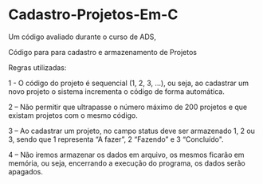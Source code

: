 # Cadastro-Projetos-Em-C
Um código avaliado durante o curso de ADS,

Código para para cadastro e armazenamento de Projetos

Regras utilizadas:

1 - O código do projeto é sequencial (1, 2, 3, ...), ou seja, ao cadastrar um novo projeto o sistema incrementa o código de forma automática.

2 – Não permitir que ultrapasse o número máximo de 200 projetos e que existam projetos com o mesmo código.

3 – Ao cadastrar um projeto, no campo status deve ser armazenado 1, 2 ou 3, sendo que 1 representa “A fazer”, 2 “Fazendo” e 3 “Concluído".

4 – Não iremos armazenar os dados em arquivo, os mesmos ficarão em memória, ou seja, encerrando a execução do programa, os dados serão apagados.
